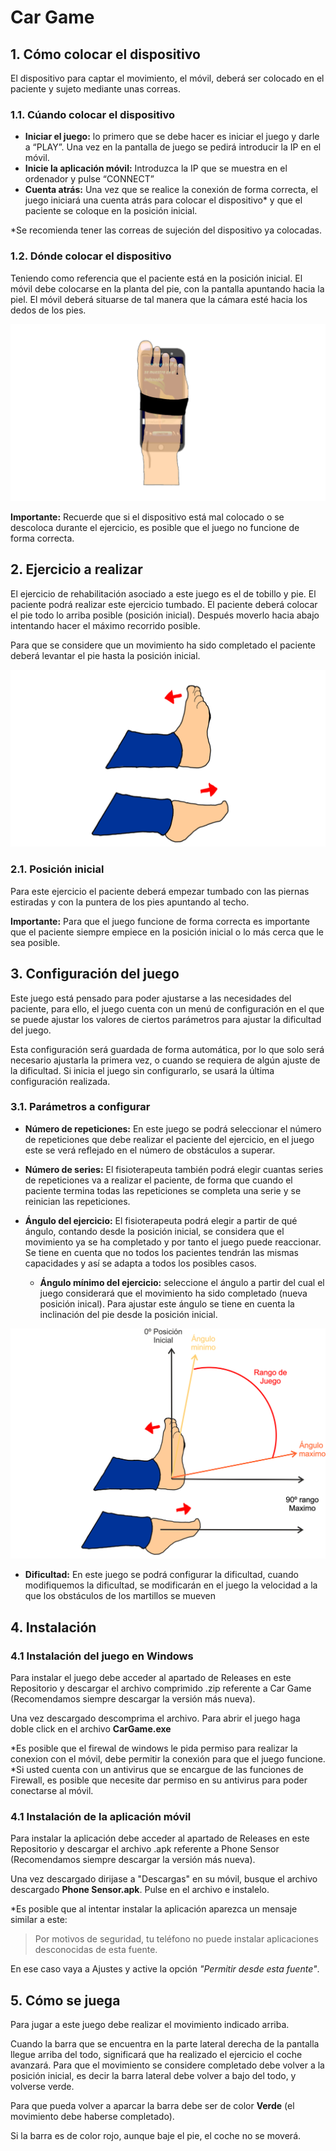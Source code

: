# Car Game
## 1. Cómo colocar el dispositivo
El dispositivo para captar el movimiento, el móvil, deberá ser colocado en el paciente y sujeto mediante unas correas.
### 1.1. Cúando colocar el dispositivo
- **Iniciar el juego:**  lo primero que se debe hacer es iniciar el juego y darle a “PLAY”. Una vez en la pantalla de juego se pedirá introducir la IP en el móvil.
- **Inicie la aplicación móvil:**  Introduzca la IP que se muestra en el ordenador y pulse “CONNECT”
- **Cuenta atrás:**  Una vez que se realice la conexión de forma correcta, el juego iniciará una cuenta atrás para colocar el dispositivo* y que el paciente se coloque en la posición inicial.

*Se recomienda tener las correas de sujeción del dispositivo ya colocadas.

### 1.2. Dónde colocar el dispositivo
Teniendo como referencia que el paciente está en la posición inicial.
El móvil debe colocarse en la planta del pie, con la pantalla apuntando hacia la piel.
El móvil deberá situarse de tal manera que la cámara esté hacia los dedos de los pies.


![Imagen colocación dispositivo](https://github.com/raulblas7/Videojuegos-para-terapia-de-rehabilitacion/blob/main/Dispositivo%20pie.png)

**Importante:** Recuerde que si el dispositivo está mal colocado o se descoloca durante el ejercicio, es posible que el juego no funcione de forma correcta.


## 2. Ejercicio a realizar

El ejercicio de rehabilitación asociado a este juego es el de tobillo y pie.
El paciente podrá realizar este ejercicio tumbado. El paciente deberá colocar el pie todo lo arriba posible (posición inicial). Después moverlo hacia abajo intentando hacer el máximo recorrido posible.

Para que se considere que un movimiento ha sido completado el paciente deberá levantar el pie hasta la posición inicial.


![Imagen ejercicio a realizar](https://github.com/raulblas7/Videojuegos-para-terapia-de-rehabilitacion/blob/main/Ejercicio%20tobillo.png)

 ### 2.1. Posición inicial
Para este ejercicio el paciente deberá empezar tumbado con las piernas estiradas y con la puntera de los pies apuntando al techo.

**Importante:** Para que el juego funcione de forma correcta es importante que el paciente siempre empiece en la posición inicial o lo más cerca que le sea posible.

## 3. Configuración del juego
Este juego está pensado para poder ajustarse a las necesidades del paciente, para ello, el juego cuenta con un menú de configuración en el que se puede ajustar los valores de ciertos parámetros para ajustar la dificultad del juego.

Esta configuración será guardada de forma automática, por lo que solo será necesario ajustarla la primera vez, o cuando se requiera de algún ajuste de la dificultad.
Si inicia el juego sin configurarlo, se usará la última configuración realizada.

### 3.1. Parámetros a configurar

 - **Número de repeticiones:** En este juego se podrá seleccionar el número de repeticiones que debe realizar el paciente del ejercicio, en el juego este se verá reflejado en el número de obstáculos a superar.

 - **Número de series:** El fisioterapeuta también podrá elegir cuantas series de repeticiones va a realizar el paciente, de forma que cuando el paciente termina todas las repeticiones se completa una serie y se reinician las repeticiones.

 - **Ángulo del ejercicio:** El fisioterapeuta podrá elegir a partir de qué ángulo, contando desde la posición inicial, se considera que el movimiento ya se ha completado y por tanto el juego puede reaccionar. Se tiene en cuenta que no todos los pacientes tendrán las mismas capacidades y así se adapta a todos los posibles casos.

   - **Ángulo mínimo del ejercicio:**  seleccione el ángulo a partir del cual el juego considerará que el movimiento ha sido completado (nueva posición inical).
Para ajustar este ángulo se tiene en cuenta la inclinación del pie desde la posición inicial.


![Imagen Rango movimiento](https://github.com/raulblas7/Videojuegos-para-terapia-de-rehabilitacion/blob/main/Rango%20Ejer%20Car.png)

 - **Dificultad:** En este juego se podrá configurar la dificultad, cuando modifiquemos la dificultad, se modificarán en el juego la velocidad a la que los obstáculos de los martillos se mueven



## 4. Instalación

### 4.1 Instalación del juego en Windows
Para instalar el juego debe acceder al apartado de Releases en este Repositorio y descargar el archivo comprimido .zip referente a Car Game (Recomendamos siempre descargar la versión más nueva).

Una vez descargado descomprima el archivo.
Para abrir el juego haga doble click en el archivo **CarGame.exe**

*Es posible que el firewal de windows le pida permiso para realizar la conexion con el móvil, debe permitir la conexión para que el juego funcione.
*Si usted cuenta con un antivirus que se encargue de las funciones de Firewall, es posible que necesite dar permiso en su antivirus para poder conectarse al móvil.

### 4.1 Instalación de la aplicación móvil

Para instalar la aplicación debe acceder al apartado de Releases en este Repositorio y descargar el archivo .apk referente a Phone Sensor (Recomendamos siempre descargar la versión más nueva).

Una vez descargado dirijase a "Descargas" en su móvil, busque el archivo descargado **Phone Sensor.apk**.
Pulse en el archivo e instalelo.

*Es posible que al intentar instalar la aplicación aparezca un mensaje similar a este: 
> Por motivos de seguridad, tu teléfono no puede instalar aplicaciones desconocidas de esta fuente.

En ese caso vaya a Ajustes y active la opción *"Permitir desde esta fuente"*.

## 5. Cómo se juega

Para jugar a este juego debe realizar el movimiento indicado arriba.

Cuando la barra que se encuentra en la parte lateral derecha de la pantalla llegue arriba del todo, significará que ha realizado el ejercicio el coche avanzará. Para que el movimiento se considere completado debe volver a la posición inicial, es decir la barra lateral debe volver a bajo del todo, y volverse verde. 

Para que pueda volver a aparcar la barra debe ser de color **Verde** (el movimiento debe haberse completado).

Si la barra es de color rojo, aunque baje el pie, el coche no se moverá.

